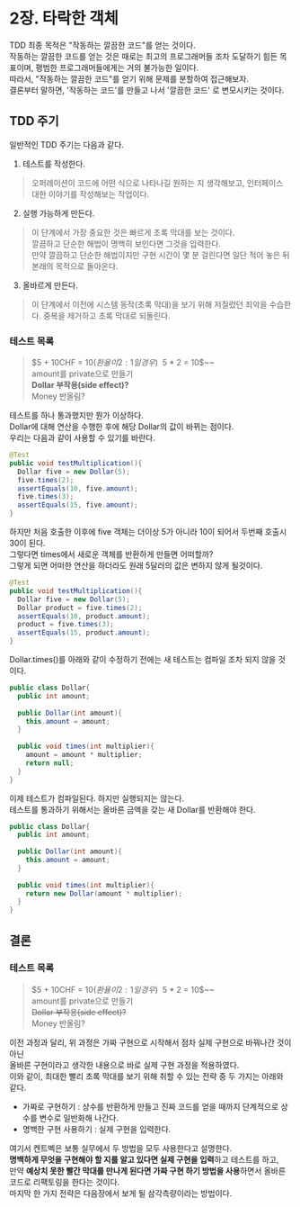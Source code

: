 # 2장. 타락한 객체
TDD 최종 목적은 "작동하는 깔끔한 코드"를 얻는 것이다.  
작동하는 깔끔한 코드를 얻는 것은 때로는 최고의 프로그래머들 조차 도달하기 힘든 목표이며, 평범한 프로그래머들에게는 거의 불가능한 일이다.  
따라서, "작동하는 깔끔한 코드"를 얻기 위해 문제를 분할하여 접근해보자.  
결론부터 말하면, '작동하는 코드'를 만들고 나서 '깔끔한 코드' 로 변모시키는 것이다. 

## TDD 주기
일반적인 TDD 주기는 다음과 같다.
1. 테스트를 작성한다.
> 오퍼레이션이 코드에 어떤 식으로 나타나길 원하는 지 생각해보고, 인터페이스 대한 이야기를 작성해보는 작업이다.
2. 실행 가능하게 만든다.
> 이 단계에서 가장 중요한 것은 빠르게 초록 막대를 보는 것이다.  
> 깔끔하고 단순한 해법이 명백히 보인다면 그것을 입력한다.  
> 만약 깔끔하고 단순한 해법이지만 구현 시간이 몇 분 걸린다면 일단 적어 놓은 뒤 본래의 목적으로 돌아온다.
3. 올바르게 만든다.
> 이 단계에서 이전에 시스템 동작(초록 막대)을 보기 위해 저질렀던 죄악을 수습한다. 중복을 제거하고 초록 막대로 되돌린다.

### 테스트 목록
> $5 + 10CHF = $10(환율이 2:1 일 경우)  
> ~~$5 * 2 = 10$~~  
> amount를 private으로 만들기  
> **Dollar 부작용(side effect)?**  
> Money 반올림?

테스트를 하나 통과했지만 뭔가 이상하다.  
Dollar에 대해 연산을 수행한 후에 해당 Dollar의 값이 바뀌는 점이다.  
우리는 다음과 같이 사용할 수 있기를 바란다.
```JAVA
@Test
public void testMultiplication(){
  Dollar five = new Dollar(5);
  five.times(2);
  assertEquals(10, five.amount);
  five.times(3);
  assertEquals(15, five.amount);
}
```

하지만 처음 호출한 이후에 five 객체는 더이상 5가 아니라 10이 되어서 두번째 호출시 30이 된다.  
그렇다면 times에서 새로운 객체를 반환하게 만들면 어떠할까?  
그렇게 되면 어떠한 연산을 하더라도 원래 5달러의 값은 변하지 않게 될것이다.
```JAVA
@Test
public void testMultiplication(){
  Dollar five = new Dollar(5);
  Dollar product = five.times(2);
  assertEquals(10, product.amount);
  product = five.times(3);
  assertEquals(15, product.amount);
}
```
Dollar.times()를 아래와 같이 수정하기 전에는 새 테스트는 컴파일 조차 되지 않을 것이다.
```JAVA
public class Dollar{  
  public int amount;
  
  public Dollar(int amount){
    this.amount = amount;
  }
  
  public void times(int multiplier){
    amount = amount * multiplier;
    return null;
  }
}
```

이제 테스트가 컴파일된다. 하지만 실행되지는 않는다.  
테스트를 통과하기 위해서는 올바른 금액을 갖는 새 Dollar를 반환해야 한다.
```JAVA
public class Dollar{  
  public int amount;
  
  public Dollar(int amount){
    this.amount = amount;
  }
  
  public void times(int multiplier){
    return new Dollar(amount * multiplier);
  }
}
```
## 결론
### 테스트 목록
> $5 + 10CHF = $10(환율이 2:1 일 경우)  
> ~~$5 * 2 = 10$~~  
> amount를 private으로 만들기  
> ~~Dollar 부작용(side effect)?~~  
> Money 반올림?

이전 과정과 달리, 위 과정은 가짜 구현으로 시작해서 점차 실제 구현으로 바꿔나간 것이 아닌  
올바른 구현이라고 생각한 내용으로 바로 실제 구현 과정을 적용하였다.  
이와 같이, 최대한 빨리 초록 막대를 보기 위해 취할 수 있는 전략 중 두 가지는 아래와 같다.

 - 가짜로 구현하기 : 상수를 반환하게 만들고 진짜 코드를 얻을 때까지 단계적으로 상수를 변수로 일반화해 나간다.
 - 명백한 구현 사용하기 : 실제 구현을 입력한다.

여기서 켄트벡은 보통 실무에서 두 방법을 모두 사용한다고 설명한다.  
**명백하게 무엇을 구현해야 할 지를 알고 있다면 실제 구현을 입력**하고 테스트를 하고,  
만약 **예상치 못한 빨간 막대를 만나게 된다면 가짜 구현 하기 방법을 사용**하면서 올바른 코드로 리팩토링을 한다는 것이다.  
마지막 한 가지 전략은 다음장에서 보게 될 삼각측량이라는 방법이다.
